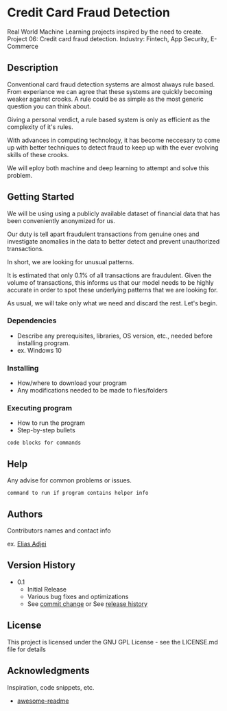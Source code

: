 # Credit Card Fraud Detection

Real World Machine Learning projects inspired by the need to create.
Project 06: Credit card fraud detection.
Industry: Fintech, App Security, E-Commerce

## Description

Conventional card fraud detection systems are almost always rule based.
From experiance we can agree that these systems are quickly becoming weaker
against crooks. A rule could be as simple as the most generic question you can
think about.

Giving a personal verdict, a rule based system is only as efficient as
the complexity of it's rules.

With advances in computing technology, it has become neccesary to come
up with better techniques to detect fraud to keep up with the ever evolving
skills of these crooks.

We will eploy both machine and deep learning to attempt and solve this problem.

## Getting Started

We will be using using a publicly available dataset of financial data that
has been conveniently anonymized for us.

Our duty is tell apart fraudulent transactions from genuine ones and
investigate anomalies in the data to better detect and prevent
unauthorized transactions.

In short, we are looking for unusual patterns.

It is estimated that only 0.1% of all transactions are fraudulent.
Given the volume of transactions, this informs us that our model needs to
be highly accurate in order to spot these underlying patterns that we are looking for.

As usual, we will take only what we need and discard the rest.
Let's begin.


### Dependencies

* Describe any prerequisites, libraries, OS version, etc., needed before installing program.
* ex. Windows 10

### Installing

* How/where to download your program
* Any modifications needed to be made to files/folders

### Executing program

* How to run the program
* Step-by-step bullets
```
code blocks for commands
```

## Help

Any advise for common problems or issues.
```
command to run if program contains helper info
```

## Authors

Contributors names and contact info

ex. [Elias Adjei](https://adjeielias90.github.io)

## Version History


* 0.1
    * Initial Release
    * Various bug fixes and optimizations
    * See [commit change]() or See [release history]()


## License

This project is licensed under the GNU GPL License - see the LICENSE.md file for details

## Acknowledgments

Inspiration, code snippets, etc.
* [awesome-readme](https://github.com/matiassingers/awesome-readme)